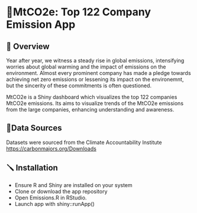 # 🌱MtCO2e: Top 122 Company Emission App

## 📌 Overview
Year after year, we witness a steady rise in global emissions, intensifying worries about global warming and the impact of emissions on the environment. Almost every prominent company has made a pledge towards achieving net zero emissions or lessening its impact on the environemnt, but the sincerity of these commitments is often questioned. 

MtCO2e is a Shiny dashboard which visualizes the top 122 companies MtCO2e emissions. Its aims to visualize trends of the MtCO2e emissions from the large companies, enhancing understanding and awareness. 

## 📘Data Sources

Datasets were sourced from the Climate Accountability Institute
https://carbonmajors.org/Downloads

## 🪛 Installation
* Ensure R and Shiny are installed on your system
* Clone or download the app repository
* Open Emissions.R in RStudio.
* Launch app with shiny::runApp()
